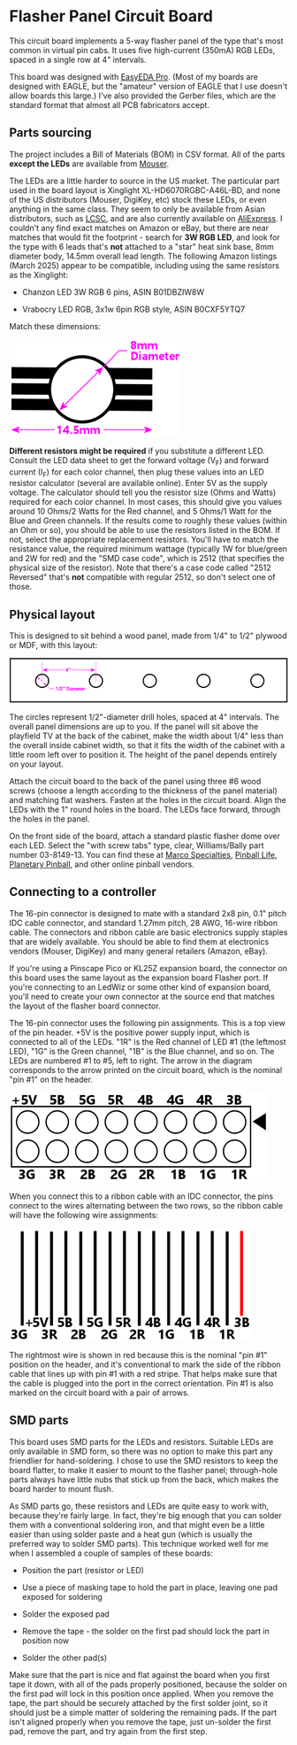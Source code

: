 # Flasher Panel Circuit Board

This circuit board implements a 5-way flasher panel of the type that's
most common in virtual pin cabs.  It uses five high-current (350mA) RGB
LEDs, spaced in a single row at 4" intervals.

This board was designed with [EasyEDA Pro](https://pro.easyeda.com).  (Most
of my boards are designed with EAGLE, but the "amateur" version of EAGLE
that I use doesn't allow boards this large.)  I've also provided the Gerber
files, which are the standard format that almost all PCB fabricators accept.


## Parts sourcing

The project includes a Bill of Materials (BOM) in CSV format.
All of the parts **except the LEDs** are available from [Mouser](https://mouser.com).

The LEDs are a little harder to source in the US market.  The particular part
used in the board layout is Xinglight XL-HD6070RGBC-A46L-BD, and none of the US
distributors (Mouser, DigiKey, etc) stock these LEDs, or even anything in the
same class.  They seem to only be available from Asian distributors, such as
[LCSC](https://lcsc.com), and are also currently available on
[AliExpress](https://aliexpress.us).  I couldn't any find exact matches on
Amazon or eBay, but there are near matches that would fit the footprint - search
for **3W RGB LED**, and look for the type with 6 leads that's **not** attached
to a "star" heat sink base, 8mm diameter body, 14.5mm overall lead length.  The
following Amazon listings (March 2025) appear to be compatible, including using
the same resistors as the Xinglight:

* Chanzon LED 3W RGB 6 pins, ASIN B01DBZIW8W

* Vrabocry LED RGB, 3x1w 6pin RGB style, ASIN B0CXF5YTQ7

Match these dimensions:

<img src="led-size.png">

<b>Different resistors might be required</b> if you substitute a different
LED.  Consult the LED data sheet to get the forward voltage (V<sub>F</sub>) and
forward current (I<sub>F</sub>) for each color channel, then plug these values
into an LED resistor calculator (several are available online).  Enter 5V as the
supply voltage.  The calculator should tell you the resistor size (Ohms and
Watts) required for each color channel.  In most cases, this should give you
values around 10 Ohms/2 Watts for the Red channel, and 5 Ohms/1 Watt for the
Blue and Green channels.  If the results come to roughly these values (within an
Ohm or so), you should be able to use the resistors listed in the BOM.  If not,
select the appropriate replacement resistors.  You'll have to match the
resistance value, the required minimum wattage (typically 1W for blue/green and
2W for red) and the "SMD case code", which is 2512 (that specifies the physical
size of the resistor).  Note that there's a case code called "2512 Reversed"
that's **not** compatible with regular 2512, so don't select one of those.


## Physical layout

This is designed to sit behind a wood panel, made from 1/4" to 1/2"
plywood or MDF, with this layout:

<img src="flasher-layout.png">

The circles represent 1/2"-diameter drill holes, spaced at 4" intervals.
The overall panel dimensions are up to you.  If the panel will sit above the
playfield TV at the back of the cabinet, make the width about 1/4" less than
the overall inside cabinet width, so that it fits the width of the cabinet
with a little room left over to position it.  The height of the panel depends
entirely on your layout.

Attach the circuit board to the back of the panel using three #6 wood
screws (choose a length according to the thickness of the panel
material) and matching flat washers.  Fasten at the holes in the
circuit board.  Align the LEDs with the 1" round holes in the board.
The LEDs face forward, through the holes in the panel.

On the front side of the board, attach a standard plastic flasher dome over
each LED.  Select the "with screw tabs" type, clear, Williams/Bally part number
03-8149-13.  You can find these at [Marco Specialties](https://www.marcospecialties.com/),
[Pinball Life](https://www.pinballlife.com/), [Planetary Pinball](https://www.planetarypinball.com/),
and other online pinball vendors.


## Connecting to a controller

The 16-pin connector is designed to mate with a standard 2x8 pin, 0.1"
pitch IDC cable connector, and standard 1.27mm pitch, 28 AWG, 16-wire
ribbon cable.  The connectors and ribbon cable are basic electronics
supply staples that are widely available.  You should be able to find
them at electronics vendors (Mouser, DigiKey) and many general retailers
(Amazon, eBay).

If you're using a Pinscape Pico or KL25Z expansion board, the connector
on this board uses the same layout as the expansion board Flasher port.
If you're connecting to an LedWiz or some other kind of expansion board,
you'll need to create your own connector at the source end that matches
the layout of the flasher board connector.

The 16-pin connector uses the following pin assignments.  This is a
top view of the pin header. +5V is the positive power supply input,
which is connected to all of the LEDs.  "1R" is the Red channel of LED
#1 (the leftmost LED), "1G" is the Green channel, "1B" is the Blue
channel, and so on.  The LEDs are numbered #1 to #5, left to right.
The arrow in the diagram corresponds to the arrow printed on the circuit
board, which is the nominal "pin #1" on the header.

<img src="flasher-pin-header.png">

When you connect this to a ribbon cable with an IDC connector, the pins
connect to the wires alternating between the two rows, so the ribbon cable
will have the following wire assignments:

<img src="flasher-ribbon-cable.png">

The rightmost wire is shown in red because this is the nominal "pin #1"
position on the header, and it's conventional to mark the side of the
ribbon cable that lines up with pin #1 with a red stripe.  That helps
make sure that the cable is plugged into the port in the correct orientation.
Pin #1 is also marked on the circuit board with a pair of arrows.


## SMD parts

This board uses SMD parts for the LEDs and resistors.  Suitable LEDs
are only available in SMD form, so there was no option to make this
part any friendlier for hand-soldering.  I chose to use the SMD
resistors to keep the board flatter, to make it easier to mount to the
flasher panel; through-hole parts always have little nubs that stick
up from the back, which makes the board harder to mount flush.

As SMD parts go, these resistors and LEDs are quite easy to work with,
because they're fairly large.  In fact, they're big enough that you
can solder them with a conventional soldering iron, and that might
even be a little easier than using solder paste and a heat gun (which
is usually the preferred way to solder SMD parts).  This technique
worked well for me when I assembled a couple of samples of these boards:

* Position the part (resistor or LED)

* Use a piece of masking tape to hold the part in place, leaving one
pad exposed for soldering

* Solder the exposed pad

* Remove the tape - the solder on the first pad should lock the part
in position now

* Solder the other pad(s)

Make sure that the part is nice and flat against the board when you
first tape it down, with all of the pads properly positioned, because
the solder on the first pad will lock in this position once applied.
When you remove the tape, the part should be securely attached by the
first solder joint, so it should just be a simple matter of soldering
the remaining pads.  If the part isn't aligned properly when you
remove the tape, just un-solder the first pad, remove the part, and
try again from the first step.


